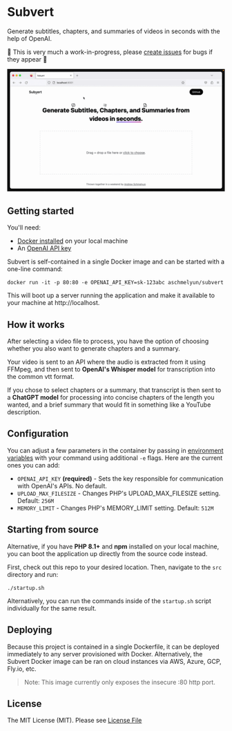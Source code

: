 # Subvert

Generate subtitles, chapters, and summaries of videos in seconds with the help of OpenAI.

🚧 This is very much a work-in-progress, please [create issues](https://github.com/aschmelyun/subvert/issues/new) for bugs if they appear 🚧

![Demo gif of Subvert converting a video](media/subvert-demo.gif)

## Getting started

You'll need:

- [Docker installed](https://docs.docker.com/get-docker/) on your local machine
- An [OpenAI API key](https://platform.openai.com/account/api-keys)

Subvert is self-contained in a single Docker image and can be started with a one-line command:

```
docker run -it -p 80:80 -e OPENAI_API_KEY=sk-123abc aschmelyun/subvert
```

This will boot up a server running the application and make it available to your machine at http://localhost.

## How it works

After selecting a video file to process, you have the option of choosing whether you also want to generate chapters and a summary.

Your video is sent to an API where the audio is extracted from it using FFMpeg, and then sent to **OpenAI's Whisper model** for transcription into the common vtt format.

If you chose to select chapters or a summary, that transcript is then sent to a **ChatGPT model** for processing into concise chapters of the length you wanted, and a brief summary that would fit in something like a YouTube description.

## Configuration

You can adjust a few parameters in the container by passing in [environment variables](https://docs.docker.com/engine/reference/commandline/run/#env) with your command using additional `-e` flags. Here are the current ones you can add:

- `OPENAI_API_KEY` **(required)** - Sets the key responsible for communication with OpenAI's APIs. No default.
- `UPLOAD_MAX_FILESIZE` - Changes PHP's UPLOAD_MAX_FILESIZE setting. Default: `256M`
- `MEMORY_LIMIT` - Changes PHP's MEMORY_LIMIT setting. Default: `512M`

## Starting from source

Alternative, if you have **PHP 8.1+** and **npm** installed on your local machine, you can boot the application up directly from the source code instead.

First, check out this repo to your desired location. Then, navigate to the `src` directory and run:

```
./startup.sh
```

Alternatively, you can run the commands inside of the `startup.sh` script individually for the same result.

## Deploying

Because this project is contained in a single Dockerfile, it can be deployed immediately to any server provisioned with Docker. Alternatively, the Subvert Docker image can be ran on cloud instances via AWS, Azure, GCP, Fly.io, etc.

> Note: This image currently only exposes the insecure :80 http port.

## License

The MIT License (MIT). Please see [License File](LICENSE.md)
